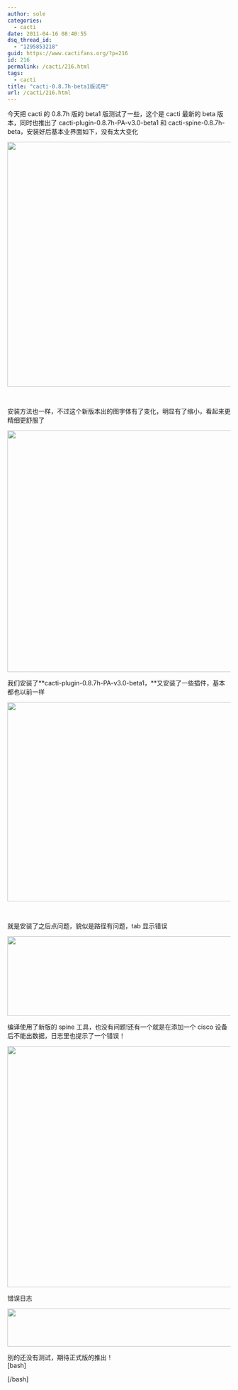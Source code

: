 ```yaml
---
author: sole
categories:
  - cacti
date: 2011-04-16 08:40:55
dsq_thread_id:
  - "1295853218"
guid: https://www.cactifans.org/?p=216
id: 216
permalink: /cacti/216.html
tags:
  - cacti
title: "cacti-0.8.7h-beta1版试用"
url: /cacti/216.html
---
```


今天把 cacti 的 0.8.7h 版的 beta1 版测试了一些，这个是 cacti 最新的 beta 版本，同时也推出了 cacti-plugin-0.8.7h-PA-v3.0-beta1 和 cacti-spine-0.8.7h-beta，安装好后基本业界面如下，没有太大变化

[<img class="alignnone size-full wp-image-217" title="1" src="https://img.cactifans.com/wp-content/uploads/2011/04/17.png" alt="" width="1266" height="553" srcset="https://img.cactifans.com/wp-content/uploads/2011/04/17.png 1266w, https://img.cactifans.com/wp-content/uploads/2011/04/17-300x131.png 300w, https://img.cactifans.com/wp-content/uploads/2011/04/17-1024x447.png 1024w" sizes="(max-width: 1266px) 100vw, 1266px" />](https://img.cactifans.com/wp-content/uploads/2011/04/17.png)

&nbsp;

安装方法也一样，不过这个新版本出的图字体有了变化，明显有了缩小，看起来更精细更舒服了<!--more-->

[<img class="alignnone size-full wp-image-219" title="4" src="https://img.cactifans.com/wp-content/uploads/2011/04/42.png" alt="" width="840" height="546" srcset="https://img.cactifans.com/wp-content/uploads/2011/04/42.png 840w, https://img.cactifans.com/wp-content/uploads/2011/04/42-300x195.png 300w" sizes="(max-width: 840px) 100vw, 840px" />](https://img.cactifans.com/wp-content/uploads/2011/04/42.png)

我们安装了**cacti-plugin-0.8.7h-PA-v3.0-beta1，**又安装了一些插件，基本都也以前一样

[<img class="alignnone size-full wp-image-220" title="2" src="https://img.cactifans.com/wp-content/uploads/2011/04/23.png" alt="" width="860" height="450" srcset="https://img.cactifans.com/wp-content/uploads/2011/04/23.png 860w, https://img.cactifans.com/wp-content/uploads/2011/04/23-300x156.png 300w" sizes="(max-width: 860px) 100vw, 860px" />](https://img.cactifans.com/wp-content/uploads/2011/04/23.png)

&nbsp;

就是安装了之后点问题，貌似是路径有问题，tab 显示错误

[<img class="alignnone size-full wp-image-221" title="5" src="https://img.cactifans.com/wp-content/uploads/2011/04/52.png" alt="" width="1278" height="180" srcset="https://img.cactifans.com/wp-content/uploads/2011/04/52.png 1278w, https://img.cactifans.com/wp-content/uploads/2011/04/52-300x42.png 300w, https://img.cactifans.com/wp-content/uploads/2011/04/52-1024x144.png 1024w" sizes="(max-width: 1278px) 100vw, 1278px" />](https://img.cactifans.com/wp-content/uploads/2011/04/52.png)

编译使用了新版的 spine 工具，也没有问题!还有一个就是在添加一个 cisco 设备后不能出数据，日志里也提示了一个错误！

[<img class="alignnone size-full wp-image-222" title="6" src="https://img.cactifans.com/wp-content/uploads/2011/04/63.png" alt="" width="858" height="545" srcset="https://img.cactifans.com/wp-content/uploads/2011/04/63.png 858w, https://img.cactifans.com/wp-content/uploads/2011/04/63-300x190.png 300w" sizes="(max-width: 858px) 100vw, 858px" />](https://img.cactifans.com/wp-content/uploads/2011/04/63.png)

错误日志

[<img class="alignnone size-full wp-image-233" title="7" src="https://img.cactifans.com/wp-content/uploads/2011/04/73.png" alt="" width="764" height="86" srcset="https://img.cactifans.com/wp-content/uploads/2011/04/73.png 764w, https://img.cactifans.com/wp-content/uploads/2011/04/73-300x33.png 300w" sizes="(max-width: 764px) 100vw, 764px" />](https://img.cactifans.com/wp-content/uploads/2011/04/73.png)

别的还没有测试，期待正式版的推出！  
[bash]

[/bash]
